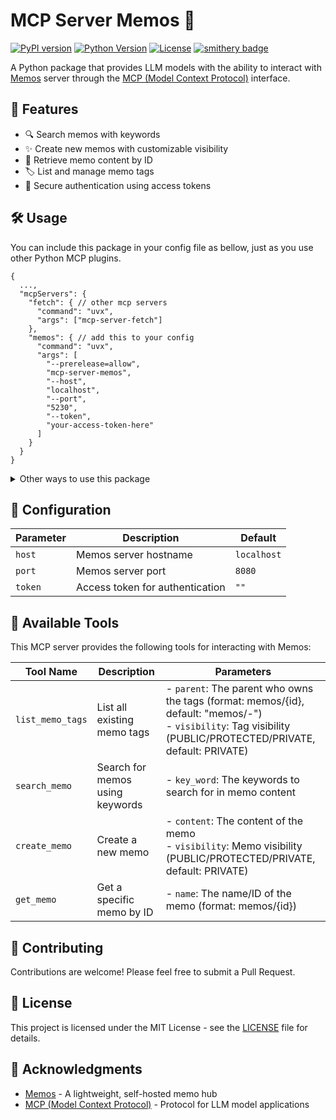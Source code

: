 # MCP Server Memos 📝

[![PyPI version](https://img.shields.io/pypi/v/mcp-server-memos.svg)](https://pypi.org/project/mcp-server-memos/)
[![Python Version](https://img.shields.io/pypi/pyversions/mcp-server-memos.svg)](https://pypi.org/project/mcp-server-memos/)
[![License](https://img.shields.io/github/license/RyoJerryYu/mcp-server-memos-py.svg)](https://github.com/RyoJerryYu/mcp-server-memos-py/blob/master/LICENSE)
[![smithery badge](https://smithery.ai/badge/@RyoJerryYu/mcp-server-memos-py)](https://smithery.ai/server/@RyoJerryYu/mcp-server-memos-py)

A Python package that provides LLM models with the ability to interact with [Memos](https://github.com/usememos/memos) server through the [MCP (Model Context Protocol)](https://modelcontextprotocol.io/introduction) interface.

## 🚀 Features

- 🔍 Search memos with keywords
- ✨ Create new memos with customizable visibility
- 📖 Retrieve memo content by ID
- 🏷️ List and manage memo tags
- 🔐 Secure authentication using access tokens

## 🛠️ Usage

You can include this package in your config file as bellow, just as you use other Python MCP plugins.

```jsonc
{
  ...,
  "mcpServers": {
    "fetch": { // other mcp servers
      "command": "uvx",
      "args": ["mcp-server-fetch"]
    },
    "memos": { // add this to your config
      "command": "uvx",
      "args": [
        "--prerelease=allow",
        "mcp-server-memos",
        "--host",
        "localhost",
        "--port",
        "5230",
        "--token",
        "your-access-token-here"
      ]
    }
  }
}
```

<details>
<summary>Other ways to use this package</summary>

### 📦 Installation

#### Installing via Smithery

To install mcp-server-memos-py for Claude Desktop automatically via [Smithery](https://smithery.ai/server/@RyoJerryYu/mcp-server-memos-py):

```bash
npx -y @smithery/cli install @RyoJerryYu/mcp-server-memos-py --client claude
```

#### Installing Manually
```bash
pip install mcp-server-memos
```

### Command Line

```bash
mcp-server-memos --host localhost --port 8080 --token YOUR_ACCESS_TOKEN
```

### As a Library

```python
from mcp_server_memos import Config, serve_stdio

config = Config(
    host="localhost",
    port=8080,
    token="YOUR_ACCESS_TOKEN"
)

await serve_stdio(config=config)
```

</details>

## 🔧 Configuration

| Parameter | Description | Default |
|-----------|-------------|---------|
| `host` | Memos server hostname | `localhost` |
| `port` | Memos server port | `8080` |
| `token` | Access token for authentication | `""` |

## 🤝 Available Tools

This MCP server provides the following tools for interacting with Memos:

| Tool Name | Description | Parameters |
|-----------|-------------|------------|
| `list_memo_tags` | List all existing memo tags | - `parent`: The parent who owns the tags (format: memos/{id}, default: "memos/-")<br>- `visibility`: Tag visibility (PUBLIC/PROTECTED/PRIVATE, default: PRIVATE) |
| `search_memo` | Search for memos using keywords | - `key_word`: The keywords to search for in memo content |
| `create_memo` | Create a new memo | - `content`: The content of the memo<br>- `visibility`: Memo visibility (PUBLIC/PROTECTED/PRIVATE, default: PRIVATE) |
| `get_memo` | Get a specific memo by ID | - `name`: The name/ID of the memo (format: memos/{id}) |

## 🤝 Contributing

Contributions are welcome! Please feel free to submit a Pull Request.

## 📄 License

This project is licensed under the MIT License - see the [LICENSE](LICENSE) file for details.

## 🙏 Acknowledgments

- [Memos](https://github.com/usememos/memos) - A lightweight, self-hosted memo hub
- [MCP (Model Context Protocol)](https://modelcontextprotocol.io/introduction) - Protocol for LLM model applications
